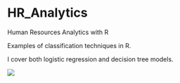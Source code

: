 # HR_Analytics
Human Resources Analytics with R

Examples of classification techniques in R.

I cover both logistic regression and decision tree models. 

![](http://hexb.in/hexagons/ggplot2.png)
